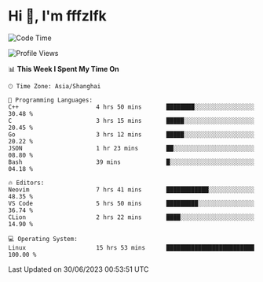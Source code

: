 # Hi 👋, I'm fffzlfk

<!--START_SECTION:waka-->
![Code Time](http://img.shields.io/badge/Code%20Time-249%20hrs%205%20mins-blue)

![Profile Views](http://img.shields.io/badge/Profile%20Views-12-blue)

📊 **This Week I Spent My Time On** 

```text
🕑︎ Time Zone: Asia/Shanghai

💬 Programming Languages: 
C++                      4 hrs 50 mins       ████████░░░░░░░░░░░░░░░░░   30.48 % 
C                        3 hrs 15 mins       █████░░░░░░░░░░░░░░░░░░░░   20.45 % 
Go                       3 hrs 12 mins       █████░░░░░░░░░░░░░░░░░░░░   20.22 % 
JSON                     1 hr 23 mins        ██░░░░░░░░░░░░░░░░░░░░░░░   08.80 % 
Bash                     39 mins             █░░░░░░░░░░░░░░░░░░░░░░░░   04.18 % 

🔥 Editors: 
Neovim                   7 hrs 41 mins       ████████████░░░░░░░░░░░░░   48.35 % 
VS Code                  5 hrs 50 mins       █████████░░░░░░░░░░░░░░░░   36.74 % 
CLion                    2 hrs 22 mins       ████░░░░░░░░░░░░░░░░░░░░░   14.90 % 

💻 Operating System: 
Linux                    15 hrs 53 mins      █████████████████████████   100.00 % 
```


 Last Updated on 30/06/2023 00:53:51 UTC
<!--END_SECTION:waka-->
